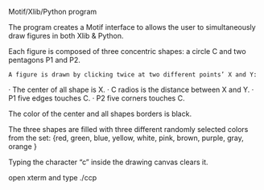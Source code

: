 Motif/Xlib/Python program

The program creates a Motif interface to allows the user to simultaneously draw figures in both Xlib  & Python.

Each figure is composed of three concentric shapes:  a circle C and  two pentagons P1 and P2.

    A figure is drawn by clicking twice at two different points’ X and Y:
·        The center of all shape is X.
·        C radios is the distance between X and Y.
·        P1 five edges touches C.
·        P2 five corners touches C.

The color of the center and all shapes borders is black.

The three shapes are filled with three different randomly selected colors from the set:
{red, green, blue, yellow, white, pink, brown, purple, gray, orange }
 
Typing the character “c” inside the drawing canvas clears it.

open xterm and type
./ccp
